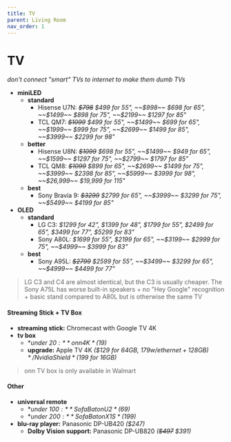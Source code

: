 ```yaml
---
title: TV
parent: Living Room
nav_order: 1
---
```

# TV

*don't connect "smart" TVs to internet to make them dumb TVs*
- **miniLED** 
	- **standard** 
		- Hisense U7N: *~~$798~~ $499 for 55", ~~$998~~ $698 for 65", ~~$1499~~ $898 for 75", ~~$2199~~ $1297 for 85"*
		- TCL QM7: *~~$1099~~ $499 for 55", ~~$1499~~ $699 for 65", ~~$1999~~ $999 for 75", ~~$2699~~ $1499 for 85", ~~$3999~~ $2299 for 98"*
	- **better** 
		- Hisense U8N: *~~$1099~~ $698 for 55", ~~$1499~~ $949 for 65", ~~$1599~~ $1297 for 75", ~~$2799~~ $1797 for 85"*
		- TCL QM8: *~~$1099~~ $899 for 65", ~~$2699~~ $1499 for 75", ~~$3999~~ $2398 for 85", ~~$5999~~ $3999 for 98", ~~$26,999~~ $19,999 for 115"*
	- **best** 
		- Sony Bravia 9: *~~$3299~~ $2799 for 65", ~~$3999~~ $3299 for 75", ~~$5499~~ $4199 for 85"*
- **OLED** 
	- **standard** 
		- LG C3: *$1299 for 42", $1399 for 48", $1799 for 55", $2499 for 65", $3499 for 77", $5299 for 83"*
		- Sony A80L: *$1699 for 55", $2199 for 65", ~~$3199~~ $2999 for 75", ~~$4999~~ $3999 for 83"*
	- **best** 
		- Sony A95L: *~~$2799~~ $2599 for 55", ~~$3499~~ $3299 for 65", ~~$4999~~ $4499 for 77"*

> LG C3 and C4 are almost identical, but the C3 is usually cheaper. The Sony A75L has worse built-in speakers + no "Hey Google" recognition + basic stand compared to A80L but is otherwise the same TV

#### Streaming Stick + TV Box

- **streaming stick:** Chromecast with Google TV 4K
- **tv box** 
	- **under $20:** onn 4K *($19)*
	- **upgrade:** Apple TV 4K *($129 for 64GB, $179 w/ ethernet + 128GB)* / Nvidia Shield *($199 for 16GB)*

> onn TV box is only available in Walmart

#### Other

- **universal remote** 
	- **under $100:** SofaBaton U2 *($69)*
	- **under $200:** SofaBaton X1S *($199)*
- **blu-ray player:** Panasonic DP-UB420 *($247)*
	- **Dolby Vision support:** Panasonic DP-UB820 *(~~$497~~ $391)*
